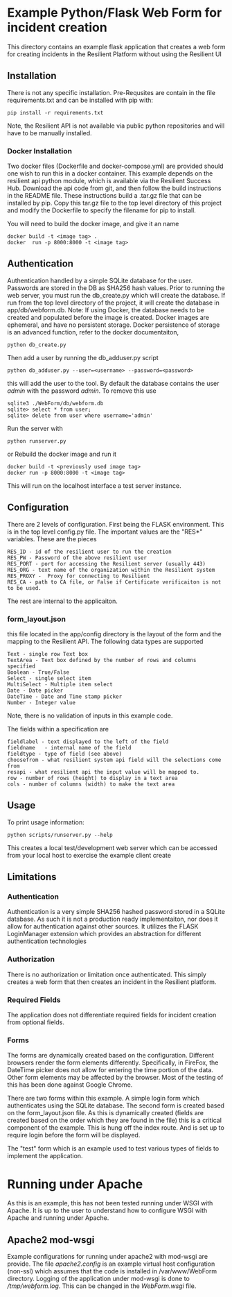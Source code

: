# Example Python/Flask Web Form for incident creation

This directory contains an example flask application that creates a web form for creating incidents in the Resilient Platform
without using the Resilient UI 

## Installation
There is not any specific installation.  Pre-Requsites are contain in the file requirements.txt and can be installed with pip with:
```
pip install -r requirements.txt
```
Note, the Resilient API is not available via public python repositories and will have to be manually installed.

### Docker Installation
Two docker files (Dockerfile and docker-compose.yml) are provided should one wish to run this in a docker container.  This example depends on
the resilient api python module, which is available via the Resilient Success Hub.  Download the api code from git, and then follow the build instructions in the README file.  These instructions build a .tar.gz file that can be installed by pip.  Copy this tar.gz file to the top level 
directory of this project and modify the Dockerfile to specify the filename for pip to install.

You will need to build the docker image, and give it an name
```
docker build -t <image tag> .
docker  run -p 8000:8000 -t <image tag>
```

## Authentication
Authentication handled by a simple SQLite database for the user.  Passwords are stored in the DB as SHA256 hash values.  Prior to running the web server, you must run the db_create.py which will create the database.  If run from the top level directory of the project, it will create the database in app/db/webform.db.  Note:  If using Docker, the database needs to be created and populated before the image is created.  Docker images are ephemeral, and have no persistent storage.  Docker persistence of storage is an advanced function, refer to the docker documentaiton,
```
python db_create.py
```
Then add a user by running the db_adduser.py script
```
python db_adduser.py --user=<username> --password=<password>
```

this will add the user to the tool.  By default the database contains the user *admin* with the password *admin*.  To remove this use 
```
sqlite3 ./WebForm/db/webform.db
sqlite> select * from user;
sqlite> delete from user where username='admin'
```

Run the server with
```
python runserver.py
```
or
Rebuild the docker image and run it
```
docker build -t <previously used image tag>
docker run -p 8000:8000 -t <image tag>
```

This will run on the localhost interface a test server instance.


## Configuration
There are 2 levels of configuration.  First being the FLASK environment.  This is in the top level config.py file.  The important values are the "RES*" variables.  These are the pieces
```
RES_ID - id of the resilient user to run the creation 
RES_PW - Password of the above resilient user
RES_PORT - port for accessing the Resilient server (usually 443)
RES_ORG - text name of the organization within the Resilient system
RES_PROXY -  Proxy for connecting to Resilient
RES_CA - path to CA file, or False if Certificate verificaiton is not to be used.
```
The rest are internal to the applicaiton.

### form_layout.json
this file located in the app/config directory is the layout of the form and the mapping to the Resilient API.    The following data types are supported
```
Text - single row Text box
TextArea - Text box defined by the number of rows and columns specified
Boolean - True/False
Select - single select item
MultiSelect - Multiple item select
Date - Date picker
DateTime - Date and Time stamp picker
Number - Integer value
```
Note, there is no validation of inputs in this example code. 

The fields within a specification are
```
fieldlabel - text displayed to the left of the field
fieldname   - internal name of the field 
fieldtype - type of field (see above)
choosefrom - what resilient system api field will the selections come from
resapi - what resilient api the input value will be mapped to.
row - number of rows (height) to display in a text area
cols - number of columns (width) to make the text area
```

## Usage

To print usage information:

```
python scripts/runserver.py --help
```
This creates a local test/development web server which can be accessed from your local host to exercise the example client create


## Limitations
### Authentication
Authentication is a very simple SHA256 hashed password stored in a SQLite database.  As such it is not a production ready implementaiton, nor does it allow for authentication against other sources.  It utilizes the FLASK LoginManager extension which provides an abstraction for different authentication technologies

### Authorization
There is no authorization or limitation once authenticated.  This simply creates a web form that then creates an incident in the Resilient platform.

### Required Fields
The application does not differentiate required fields for incident creation from optional fields.  

### Forms
The forms are dynamically created based on the configuration.  Different browsers render the form elements differently.  Specifically, in FireFox, the DateTime picker does not allow for entering the time portion of the data.  Other form elements may be affected by the browser.  Most of the testing of this has been done against Google Chrome. 

There are two forms within this example.  A simple login form which authenticates using the SQLite database.  The second form is created based on the form_layout.json file.  As this is dynamically created (fields are created based on the order which they are found in the file) this is a critical component of the example.  This is hung off the index route.  And is set up to require login before the form will be displayed.

The "test" form which is an example used to test various types of fields to implement the application.

# Running under Apache
As this is an example, this has not been tested running under WSGI with Apache.  It is up to the user to understand how to configure WSGI with Apache and running under Apache.


## Apache2 mod-wsgi
Example configurations for running under apache2 with mod-wsgi are provide.  The file *apache2.config* is an example virtual host configuration (non-ssl) which assumes that the code is installed in /var/www/WebForm directory.  Logging of the application under mod-wsgi is done to */tmp/webform.log*.  This can be changed in the *WebForm.wsgi* file.

